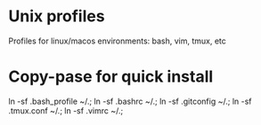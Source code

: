 # Unix profiles
Profiles for linux/macos environments: bash, vim, tmux, etc

# Copy-pase for quick install

ln -sf .bash_profile ~/.;
ln -sf .bashrc ~/.;
ln -sf .gitconfig ~/.;
ln -sf .tmux.conf ~/.;
ln -sf .vimrc ~/.;
